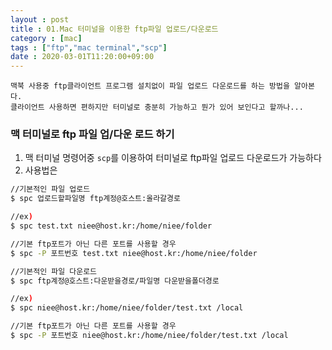 ```yaml
---
layout : post
title : 01.Mac 터미널을 이용한 ftp파일 업로드/다운로드
category : [mac]
tags : ["ftp","mac terminal","scp"]
date : 2020-03-01T11:20:00+09:00
---
```


```
맥북 사용중 ftp클라이언트 프로그램 설치없이 파일 업로드 다운로드를 하는 방법을 알아본다.
클라이언트 사용하면 편하지만 터미널로 충분히 가능하고 뭔가 있어 보인다고 할까나...
```

### 맥 터미널로 ftp 파일 업/다운 로드 하기
1. 맥 터미널 명령어중 ```scp```를 이용하여 터미널로 ftp파일 업로드 다운로드가 가능하다
2. 사용법은 

```bash
//기본적인 파일 업로드
$ spc 업로드할파일명 ftp계정@호스트:올라갈경로

//ex)
$ spc test.txt niee@host.kr:/home/niee/folder

//기본 ftp포트가 아닌 다른 포트를 사용할 경우
$ spc -P 포트번호 test.txt niee@host.kr:/home/niee/folder

//기본적인 파일 다운로드
$ spc ftp계정@호스트:다운받을경로/파일명 다운받을폴더경로

//ex)
$ spc niee@host.kr:/home/niee/folder/test.txt /local

//기본 ftp포트가 아닌 다른 포트를 사용할 경우
$ spc -P 포트번호 niee@host.kr:/home/niee/folder/test.txt /local
```
